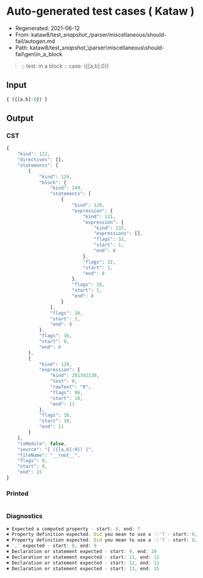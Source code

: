 # Auto-generated test cases ( Kataw )
- Regenerated: 2021-06-12
- From: kataw8/test\__snapshot__/parser/miscellaneous/should-fail/autogen.md
- Path: kataw8/test\__snapshot__\parser\miscellaneous\should-fail\gen\in_a_block
> :: test: in a block
> :: case: ({[a,b]:0})
## Input

`````js
{ ({[a,b]:0}) }
`````
## Output

### CST

```javascript
{
    "kind": 122,
    "directives": [],
    "statements": [
        {
            "kind": 124,
            "block": {
                "kind": 249,
                "statements": [
                    {
                        "kind": 120,
                        "expression": {
                            "kind": 121,
                            "expression": {
                                "kind": 132,
                                "expressions": [],
                                "flags": 32,
                                "start": 1,
                                "end": 8
                            },
                            "flags": 32,
                            "start": 1,
                            "end": 8
                        },
                        "flags": 16,
                        "start": 1,
                        "end": 8
                    }
                ],
                "flags": 16,
                "start": 1,
                "end": 8
            },
            "flags": 16,
            "start": 0,
            "end": 8
        },
        {
            "kind": 120,
            "expression": {
                "kind": 201392130,
                "text": 0,
                "rawText": "0",
                "flags": 96,
                "start": 10,
                "end": 11
            },
            "flags": 16,
            "start": 10,
            "end": 11
        }
    ],
    "isModule": false,
    "source": "{ ({[a,b]:0}) }",
    "fileName": "__root__",
    "flags": 0,
    "start": 0,
    "end": 15
}
```

### Printed

```javascript

```

### Diagnostics

```javascript
✖ Expected a computed property - start: 6, end: 7
✖ Property definition expected. Did you mean to use a ':'? - start: 6, end: 7
✖ Property definition expected. Did you mean to use a ':'? - start: 8, end: 9
✖ ',' expected - start: 8, end: 9
✖ Declaration or statement expected - start: 9, end: 10
✖ Declaration or statement expected - start: 11, end: 12
✖ Declaration or statement expected - start: 12, end: 13
✖ Declaration or statement expected - start: 13, end: 15

```

